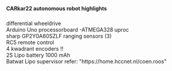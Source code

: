 #### CARkar22 autonomous robot highlights
#####
<p>differential wheeldrive<br>
Arduino Uno processorboard -ATMEGA328 uproc<br>
sharp GP2Y0A60SZLF ranging sensors (3)<br>
RC5 remote control<br>  
4 kwadrant encoders !!<br>
2S Lipo battery 1000 mAh<br>
Batwat Lipo supervisor refer: "https://home.hccnet.nl/coen.roos"</p>


